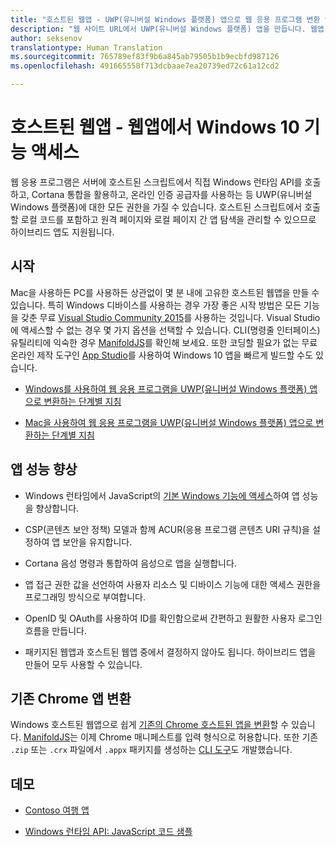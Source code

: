 ```yaml
---
title: "호스트된 웹앱 - UWP(유니버설 Windows 플랫폼) 앱으로 웹 응용 프로그램 변환 및 기본 Windows 10 기능 액세스"
description: "웹 사이트 URL에서 UWP(유니버설 Windows 플랫폼) 앱을 만듭니다. 웹앱 내 코드에서 Windows 10 기본 디바이스 기능에 액세스합니다. 호스트된 웹앱용 Microsoft Windows 브리지(이전의 Project Westminster)를 사용하면 Windows 스토어에 웹앱을 빠르고 쉽게 포함할 수 있습니다."
author: seksenov
translationtype: Human Translation
ms.sourcegitcommit: 765789ef83f9b6a845ab79505b1b9ecbfd987126
ms.openlocfilehash: 491665558f713dcbaae7ea20739ed72c61a12cd2

---
```


# 호스트된 웹앱 - 웹앱에서 Windows 10 기능 액세스

웹 응용 프로그램은 서버에 호스트된 스크립트에서 직접 Windows 런타임 API를 호출하고, Cortana 통합을 활용하고, 온라인 인증 공급자를 사용하는 등 UWP(유니버설 Windows 플랫폼)에 대한 모든 권한을 가질 수 있습니다. 호스트된 스크립트에서 호출할 로컬 코드를 포함하고 원격 페이지와 로컬 페이지 간 앱 탐색을 관리할 수 있으므로 하이브리드 앱도 지원됩니다.

## 시작

Mac을 사용하든 PC를 사용하든 상관없이 몇 분 내에 고유한 호스트된 웹앱을 만들 수 있습니다. 특히 Windows 디바이스를 사용하는 경우 가장 좋은 시작 방법은 모든 기능을 갖춘 무료 [Visual Studio Community 2015](https://www.visualstudio.com/)를 사용하는 것입니다. Visual Studio에 액세스할 수 없는 경우 몇 가지 옵션을 선택할 수 있습니다. CLI(명령줄 인터페이스) 유틸리티에 익숙한 경우 [ManifoldJS](http://manifoldjs.com/)를 확인해 보세요. 또한 코딩할 필요가 없는 무료 온라인 제작 도구인 [App Studio](http://appstudio.windows.com/)를 사용하여 Windows 10 앱을 빠르게 빌드할 수도 있습니다.

- [Windows를 사용하여 웹 응용 프로그램을 UWP(유니버설 Windows 플랫폼) 앱으로 변환하는 단계별 지침](hwa-create-windows.md)

- [Mac을 사용하여 웹 응용 프로그램을 UWP(유니버설 Windows 플랫폼) 앱으로 변환하는 단계별 지침](hwa-create-mac.md)

## 앱 성능 향상

- Windows 런타임에서 JavaScript의 [기본 Windows 기능에 액세스](hwa-access-features.md)하여 앱 성능을 향상합니다.

- CSP(콘텐츠 보안 정책) 모델과 함께 ACUR(응용 프로그램 콘텐츠 URI 규칙)을 설정하여 앱 보안을 유지합니다.
- Cortana 음성 명령과 통합하여 음성으로 앱을 실행합니다.

- 앱 접근 권한 값을 선언하여 사용자 리소스 및 디바이스 기능에 대한 액세스 권한을 프로그래밍 방식으로 부여합니다.

- OpenID 및 OAuth를 사용하여 ID를 확인함으로써 간편하고 원활한 사용자 로그인 흐름을 만듭니다.

- 패키지된 웹앱과 호스트된 웹앱 중에서 결정하지 않아도 됩니다. 하이브리드 앱을 만들어 모두 사용할 수 있습니다.

## 기존 Chrome 앱 변환

Windows 호스트된 웹앱으로 쉽게 [기존의 Chrome 호스트된 앱을 변환](hwa-chrome-conversion.md)할 수 있습니다. [ManifoldJS](http://manifoldjs.com/)는 이제 Chrome 매니페스트를 입력 형식으로 허용합니다. 또한 기존 `.zip` 또는 `.crx` 파일에서 `.appx` 패키지를 생성하는 [CLI 도구](https://github.com/MicrosoftEdge/hwa-cli)도 개발했습니다.

## 데모

- [Contoso 여행 앱](http://contosotravel.azurewebsites.net/)

- [Windows 런타임 API: JavaScript 코드 샘플](http://rjs.azurewebsites.net/)



<!--HONumber=Jul16_HO1-->


